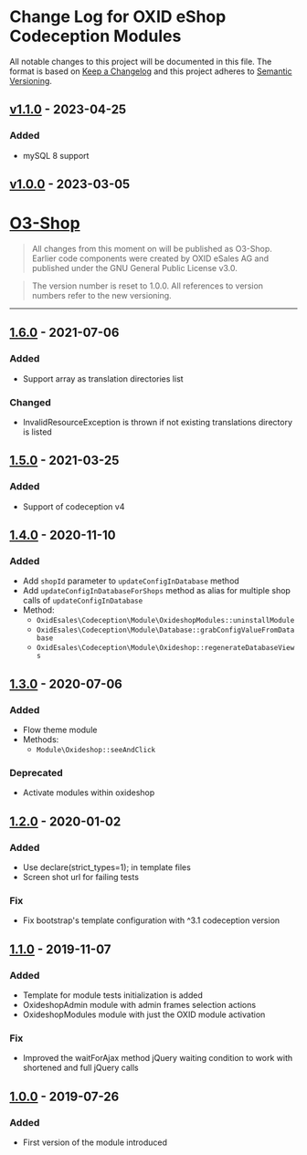 # Change Log for OXID eShop Codeception Modules

All notable changes to this project will be documented in this file.
The format is based on [Keep a Changelog](http://keepachangelog.com/)
and this project adheres to [Semantic Versioning](http://semver.org/).

## [v1.1.0] - 2023-04-25

### Added
- mySQL 8 support

## [v1.0.0] - 2023-03-05

# [O3-Shop]

> All changes from this moment on will be published as O3-Shop.
> Earlier code components were created by OXID eSales AG and published under the GNU General Public License v3.0.

> The version number is reset to 1.0.0. All references to version numbers refer to the new versioning.

* * * * * * * * * *

## [1.6.0] - 2021-07-06

### Added
- Support array as translation directories list

### Changed
- InvalidResourceException is thrown if not existing translations directory is listed

## [1.5.0] - 2021-03-25

### Added
- Support of codeception v4

## [1.4.0] - 2020-11-10

### Added
- Add `shopId` parameter to `updateConfigInDatabase` method
- Add `updateConfigInDatabaseForShops` method as alias for multiple shop calls of `updateConfigInDatabase`
- Method:
    - `OxidEsales\Codeception\Module\OxideshopModules::uninstallModule`
    - `OxidEsales\Codeception\Module\Database::grabConfigValueFromDatabase`
    - `OxidEsales\Codeception\Module\Oxideshop::regenerateDatabaseViews`

## [1.3.0] - 2020-07-06

### Added
- Flow theme module
- Methods:
    - `Module\Oxideshop::seeAndClick`

### Deprecated
- Activate modules within oxideshop

## [1.2.0] - 2020-01-02

### Added
- Use declare(strict_types=1); in template files
- Screen shot url for failing tests

### Fix
- Fix bootstrap's template configuration with ^3.1 codeception version

## [1.1.0] -  2019-11-07

### Added
- Template for module tests initialization is added
- OxideshopAdmin module with admin frames selection actions
- OxideshopModules module with just the OXID module activation

### Fix
- Improved the waitForAjax method jQuery waiting condition to work with shortened and full jQuery calls

## [1.0.0] -  2019-07-26

### Added
- First version of the module introduced

[v1.1.0]: https://gitlab.o3-shop.com/o3/codeception-modules/-/compare/v1.0.0...v1.1.0
[v1.0.0]: https://gitlab.o3-shop.com/o3/codeception-modules/-/tags/v1.0.0
[O3-Shop]: https://www.o3-shop.com/
[1.6.0]: https://github.com/OXID-eSales/codeception-modules/compare/v1.5.0...v1.6.0
[1.5.0]: https://github.com/OXID-eSales/codeception-modules/compare/v1.4.0...v1.5.0
[1.4.0]: https://github.com/OXID-eSales/codeception-modules/compare/v1.3.0...v1.4.0
[1.3.0]: https://github.com/OXID-eSales/codeception-modules/compare/v1.2.0...v1.3.0
[1.2.0]: https://github.com/OXID-eSales/codeception-modules/compare/v1.1.0...v1.2.0
[1.1.0]: https://github.com/OXID-eSales/codeception-modules/compare/v1.0.0...v1.1.0
[1.0.0]: https://github.com/OXID-eSales/codeception-modules/compare/78f569ceafc73440b800553c2f78885292aeccf8..v1.0.0
